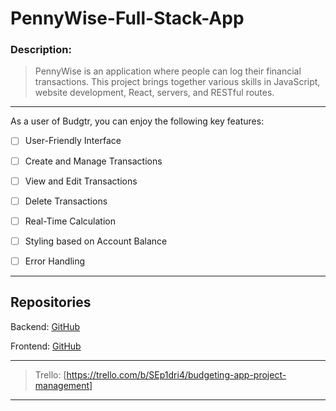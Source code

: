 # PennyWise-Full-Stack-App

### Description:

> PennyWise is an application where people can log their financial transactions. This project brings together various skills in JavaScript, website development, React, servers, and RESTful routes.

---

As a user of Budgtr, you can enjoy the following key features:

- [ ] User-Friendly Interface

- [ ] Create and Manage Transactions

- [ ] View and Edit Transactions

- [ ] Delete Transactions

- [ ] Real-Time Calculation

- [ ] Styling based on Account Balance

- [ ] Error Handling

---

## Repositories 

 Backend: [GitHub](https://github.com/Nicolercc/project-budgeting-app-BE)

 Frontend: [GitHub](https://github.com/Nicolercc/project-budgeting-app-FE)

---

> Trello: [https://trello.com/b/SEp1dri4/budgeting-app-project-management]

---


